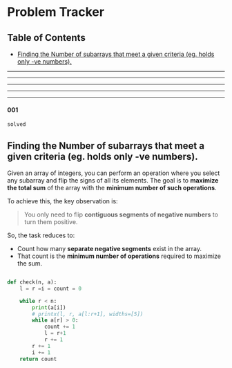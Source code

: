 # Problem Tracker

## Table of Contents
- [Finding the Number of subarrays that meet a given criteria (eg. holds only -ve numbers).](#001)

---
---
---
---

---
#### 001
`solved`
## Finding the Number of subarrays that meet a given criteria (eg. holds only -ve numbers).


Given an array of integers, you can perform an operation where you select any subarray and flip the signs of all its elements. The goal is to **maximize the total sum** of the array with the **minimum number of such operations**.

To achieve this, the key observation is:
> You only need to flip **contiguous segments of negative numbers** to turn them positive.

So, the task reduces to:
- Count how many **separate negative segments** exist in the array.
- That count is the **minimum number of operations** required to maximize the sum.



```python

def check(n, a):
    l = r =i = count = 0

    while r < n:
        print(a[i])
        # printx(l, r, a[l:r+1], widths=[5])
        while a[r] > 0:
            count += 1
            l = r+1
            r += 1
        r += 1
        i += 1
    return count
```
				
<br><br>
